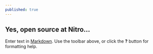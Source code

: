 ```yaml
---
published: true
---
```

## Yes, open source at Nitro...

Enter text in [Markdown](http://daringfireball.net/projects/markdown/). Use the toolbar above, or click the **?** button for formatting help.
